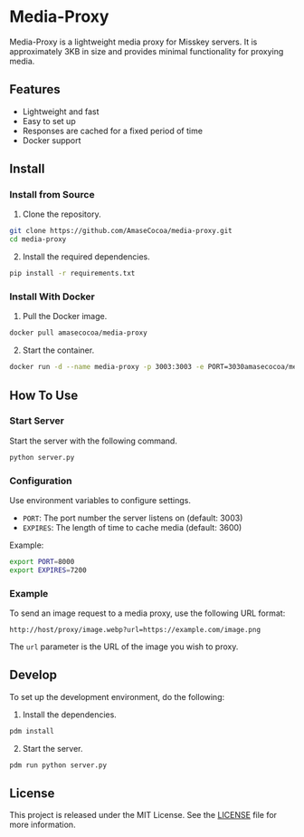 # Media-Proxy
Media-Proxy is a lightweight media proxy for Misskey servers. It is approximately 3KB in size and provides minimal functionality for proxying media.

## Features

- Lightweight and fast
- Easy to set up
- Responses are cached for a fixed period of time
- Docker support

## Install
### Install from Source 

1. Clone the repository.
```sh
git clone https://github.com/AmaseCocoa/media-proxy.git
cd media-proxy
```

2. Install the required dependencies.
```sh
pip install -r requirements.txt
```

### Install With Docker 

1. Pull the Docker image.
```sh
docker pull amasecocoa/media-proxy
```

2. Start the container.
```sh
docker run -d --name media-proxy -p 3003:3003 -e PORT=3030amasecocoa/media-proxy
```

## How To Use

### Start Server

Start the server with the following command.

```sh
python server.py
````

### Configuration

Use environment variables to configure settings.

- `PORT`: The port number the server listens on (default: 3003)
- `EXPIRES`: The length of time to cache media (default: 3600)

Example:

```sh
export PORT=8000
export EXPIRES=7200
```

### Example

To send an image request to a media proxy, use the following URL format:
```
http://host/proxy/image.webp?url=https://example.com/image.png
```

The `url` parameter is the URL of the image you wish to proxy.

## Develop

To set up the development environment, do the following: 

1. Install the dependencies.
```sh
pdm install
``` 

2. Start the server.
```sh
pdm run python server.py
```

## License

This project is released under the MIT License. See the [LICENSE](LICENSE) file for more information.